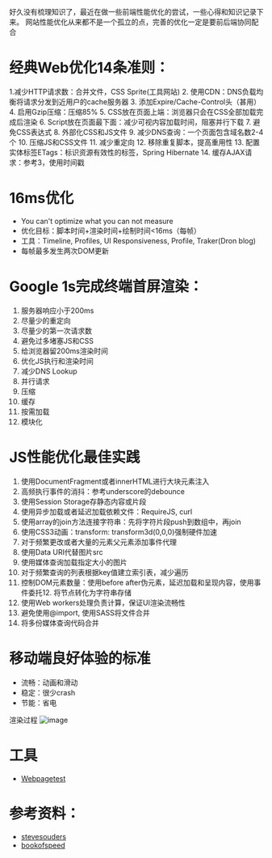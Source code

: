 好久没有梳理知识了，最近在做一些前端性能优化的尝试，一些心得和知识记录下来。
网站性能优化从来都不是一个孤立的点，完善的优化一定是要前后端协同配合
# 经典Web优化14条准则：

1.减少HTTP请求数：合并文件，CSS Sprite(工具网站)
2. 使用CDN：DNS负载均衡将请求分发到近用户的cache服务器
3. 添加Expire/Cache-Control头（甚用）
4. 启用Gzip压缩：压缩85%
5. CSS放在页面上端：浏览器只会在CSS全部加载完成后渲染
6. Script放在页面最下面：减少可视内容加载时间，阻塞并行下载
7. 避免CSS表达式
8. 外部化CSS和JS文件
9. 减少DNS查询：一个页面包含域名数2-4个
10. 压缩JS和CSS文件
11. 减少重定向
12. 移除重复脚本，提高重用性
13. 配置实体标签ETags：标识资源有效性的标签，Spring Hibernate
14. 缓存AJAX请求：参考3，使用时间戳
# 16ms优化
- You can't optimize what you can not measure
- 优化目标：脚本时间+渲染时间+绘制时间<16ms（每帧）
- 工具：Timeline, Profiles, UI Responsiveness, Profile, Traker(Dron blog)
- 每帧最多发生两次DOM更新
# Google 1s完成终端首屏渲染：
1. 服务器响应小于200ms
2. 尽量少的重定向
3. 尽量少的第一次请求数
4. 避免过多堵塞JS和CSS
5. 给浏览器留200ms渲染时间
6. 优化JS执行和渲染时间
7. 减少DNS Lookup
8. 并行请求
9. 压缩
10. 缓存
11. 按需加载
12. 模块化
# JS性能优化最佳实践
1. 使用DocumentFragment或者innerHTML进行大块元素注入
2. 高频执行事件的消抖：参考underscore的debounce
3. 使用Session Storage存静态内容或片段
4. 使用异步加载或者延迟加载依赖文件：RequireJS, curl
5. 使用array的join方法连接字符串：先将字符片段push到数组中，再join
6. 使用CSS3动画：transform: transform3d(0,0,0)强制硬件加速
7. 对于频繁更改或者大量的元素父元素添加事件代理
8. 使用Data URI代替图片src
9. 使用媒体查询加载指定大小的图片
10. 对于频繁查询的列表根据key值建立索引表，减少遍历
11. 控制DOM元素数量：使用before after伪元素，延迟加载和呈现内容，使用事件委托12. 将节点转化为字符串存储
12. 使用Web workers处理负责计算，保证UI渲染流畅性
13. 避免使用@import, 使用SASS将文件合并
14. 将多份媒体查询代码合并
# 移动端良好体验的标准
- 流畅：动画和滑动
- 稳定：很少crash
- 节能：省电

渲染过程
![image](https://app.yinxiang.com/shard/s15/res/983b5eff-a042-4127-af1e-20823e9e6d56/IMG_20131118_102334.249.jpg?resizeSmall&width=700)
# 工具
- [Webpagetest](http://www.webpagetest.org/)
# 参考资料：
- [stevesouders](http://stevesouders.com/)
- [bookofspeed](http://www.bookofspeed.com/)
